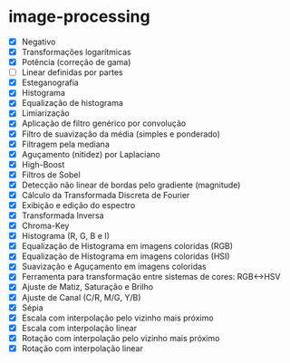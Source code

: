 # image-processing
- [x] Negativo
- [x] Transformações logarítmicas
- [x] Potência (correção de gama)
- [ ] Linear definidas por partes
- [x] Esteganografia
- [x] Histograma 
- [x] Equalização de histograma
- [x] Limiarização 
- [x] Aplicação de filtro genérico por convolução
- [x] Filtro de suavização da média (simples e ponderado) 
- [x] Filtragem pela mediana 
- [x] Aguçamento (nitidez) por Laplaciano 
- [x] High-Boost 
- [x] Filtros de Sobel 
- [x] Detecção não linear de bordas pelo gradiente (magnitude) 
- [x] Cálculo da Transformada Discreta de Fourier 
- [x] Exibição e edição do espectro
- [x] Transformada Inversa 
- [x] Chroma-Key 
- [x] Histograma (R, G, B e I) 
- [x] Equalização de Histograma em imagens coloridas (RGB) 
- [x] Equalização de Histograma em imagens coloridas (HSI) 
- [x] Suavização e Aguçamento em imagens coloridas 
- [x] Ferramenta para transformação entre sistemas de cores: RGB<->HSV
- [x] Ajuste de Matiz, Saturação e Brilho 
- [x] Ajuste de Canal (C/R, M/G, Y/B) 
- [x] Sépia 
- [x] Escala com interpolação pelo vizinho mais próximo 
- [x] Escala com interpolação linear
- [x] Rotação com interpolação pelo vizinho mais próximo 
- [x] Rotação com interpolação linear
